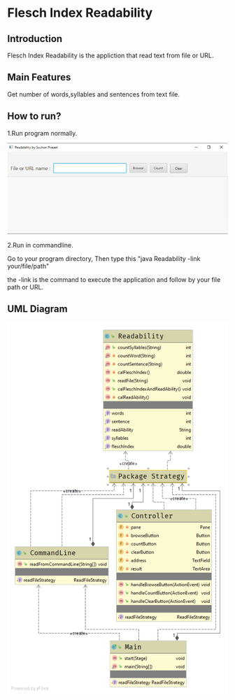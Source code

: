 # Flesch Index Readability

## Introduction

  Flesch Index Readability is the appliction that read text from file or URL.
  
 ## Main Features
 
  Get number of words,syllables and sentences from text file.
  
 ## How to run?
 
  1.Run program normally.
  
  ![1](https://github.com/toey10112/PA4-Suchon/blob/master/Picture/1.png)
  
  2.Run in commandline.
  
  Go to your program directory, Then type this "java Readability -link your/file/path"
 
  the -link is the command to execute the application and follow by your file path or URL.
  
  ## UML Diagram
  
  ![2](https://github.com/toey10112/PA4-Suchon/blob/master/Picture/2.png)
  
 
 
 
  
  
